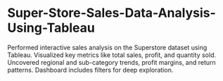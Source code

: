 # Super-Store-Sales-Data-Analysis-Using-Tableau
Performed interactive sales analysis on the Superstore dataset using Tableau. Visualized key metrics like total sales, profit, and quantity sold. Uncovered regional and sub-category trends, profit margins, and return patterns. Dashboard includes filters for deep exploration.
